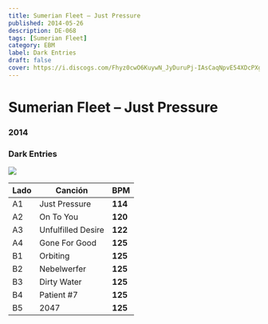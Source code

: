 ```yaml
---
title: Sumerian Fleet – Just Pressure
published: 2014-05-26
description: DE-068
tags: [Sumerian Fleet]
category: EBM
label: Dark Entries
draft: false
cover: https://i.discogs.com/Fhyz0cwO6KuywN_JyDuruPj-IAsCaqNpvE54XDcPXgY/rs:fit/g:sm/q:90/h:600/w:600/czM6Ly9kaXNjb2dz/LWRhdGFiYXNlLWlt/YWdlcy9SLTU3MTk1/NDItMTQwMDgwOTY1/My01MDE5LmpwZWc.jpeg
---
```


# Sumerian Fleet – Just Pressure

### **2014**

### Dark Entries

![](https://i.discogs.com/HptqPaRT-j32R7_HQj0E2KnhhvHtPZqxtXQtrWdntnY/rs:fit/g:sm/q:90/h:600/w:600/czM6Ly9kaXNjb2dz/LWRhdGFiYXNlLWlt/YWdlcy9SLTU3MTk1/NDItMTQwMDgwOTY1/OS0zMzU0LmpwZWc.jpeg)

| Lado | Canción            | BPM     |
| ---- | ------------------ | ------- |
| A1   | Just Pressure      | **114** |
| A2   | On To You          | **120** |
| A3   | Unfulfilled Desire | **122** |
| A4   | Gone For Good      | **125** |
| B1   | Orbiting           | **125** |
| B2   | Nebelwerfer        | **125** |
| B3   | Dirty Water        | **125** |
| B4   | Patient #7         | **125** |
| B5   | 2047               | **125** |

